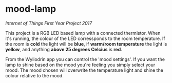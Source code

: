 # mood-lamp
_Internet of Things First Year Project 2017_

This project is a RGB LED based lamp with a connected thermistor. When it's running, the colour of the LED  corressponds to the room temperature. If the room is **cold** the light will be **blue**, if **warm/room temperature** the light is **yellow**, and anything **above 25 degrees Celcius** is **red**. 

From the Wyliodrin app you can control the 'mood settings'. If you want the lamp to shine based on the mood you're feeling you simply select your mood. The mood chosen will overwrite the temperature light and shine the colour relative to the mood.
